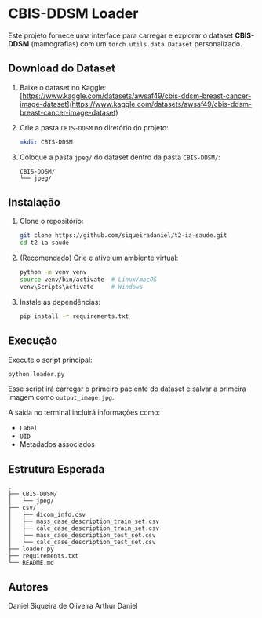 # CBIS-DDSM Loader

Este projeto fornece uma interface para carregar e explorar o dataset **CBIS-DDSM** (mamografias) com um `torch.utils.data.Dataset` personalizado.

## Download do Dataset

1. Baixe o dataset no Kaggle:
   [https://www.kaggle.com/datasets/awsaf49/cbis-ddsm-breast-cancer-image-dataset](https://www.kaggle.com/datasets/awsaf49/cbis-ddsm-breast-cancer-image-dataset)

2. Crie a pasta `CBIS-DDSM` no diretório do projeto:

   ```bash
   mkdir CBIS-DDSM
   ```

3. Coloque a pasta `jpeg/` do dataset dentro da pasta `CBIS-DDSM/`:

   ```
   CBIS-DDSM/
   └── jpeg/
   ```

## Instalação

1. Clone o repositório:

   ```bash
   git clone https://github.com/siqueiradaniel/t2-ia-saude.git
   cd t2-ia-saude
   ```

2. (Recomendado) Crie e ative um ambiente virtual:

   ```bash
   python -m venv venv
   source venv/bin/activate  # Linux/macOS
   venv\Scripts\activate     # Windows
   ```

3. Instale as dependências:

   ```bash
   pip install -r requirements.txt
   ```

## Execução

Execute o script principal:

```bash
python loader.py
```

Esse script irá carregar o primeiro paciente do dataset e salvar a primeira imagem como `output_image.jpg`.

A saída no terminal incluirá informações como:

* `Label`
* `UID`
* Metadados associados

## Estrutura Esperada

```
.
├── CBIS-DDSM/
│   └── jpeg/
├── csv/
│   ├── dicom_info.csv
│   ├── mass_case_description_train_set.csv
│   ├── calc_case_description_train_set.csv
│   ├── mass_case_description_test_set.csv
│   └── calc_case_description_test_set.csv
├── loader.py
├── requirements.txt
└── README.md
```

## Autores

Daniel Siqueira de Oliveira
Arthur
Daniel